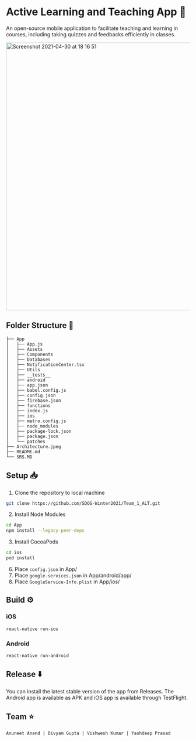 # Active Learning and Teaching App :iphone:
An open-source mobile application to facilitate teaching and learning in courses, including taking quizzes and feedbacks efficiently in classes.

<img width="731" alt="Screenshot 2021-04-30 at 18 16 51" src="https://user-images.githubusercontent.com/42066451/116697230-8e4b4c80-a9e0-11eb-860d-6fca12a876f5.png">

## Folder Structure 📁

```
├── App
│   ├── App.js
│   ├── Assets
│   ├── Components
│   ├── Databases
│   ├── NotificationCenter.tsx
│   ├── Utils
│   ├── __tests__
│   ├── android
│   ├── app.json
│   ├── babel.config.js
│   ├── config.json
│   ├── firebase.json
│   ├── functions
│   ├── index.js
│   ├── ios
│   ├── metro.config.js
│   ├── node_modules
│   ├── package-lock.json
│   ├── package.json
│   └── patches
├── Architecture.jpeg
├── README.md
└── SRS.MD
```

## Setup 📥

1. Clone the repository to local machine
```sh
git clone https://github.com/SDOS-Winter2021/Team_1_ALT.git
```
2. Install Node Modules
```sh
cd App
npm install --legacy-peer-deps
```
3. Install CocoaPods
```sh
cd ios
pod install
```
6. Place `config.json` in App/
7. Place `google-services.json` in App/android/app/
8. Place `GoogleService-Info.plist` in App/ios/

## Build ⚙️

### iOS   
`react-native run-ios`  
### Android       
`react-native run-android`

## Release ⬇️
You can install the latest stable version of the app from Releases. The Android app is available as APK and iOS app is available through TestFlight.

## Team ⭐

``` Anuneet Anand | Divyam Gupta | Vishwesh Kumar | Yashdeep Prasad ```
